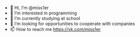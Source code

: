 - 👋 Hi, I’m @miss1er
- 👀 I’m interested in programming
- 🌱 I’m currently studying at school
- 💞️ I’m looking for opportunities to cooperate with companies
- 📫 How to reach me https://vk.com/miss1er

<!---
miss1er/miss1er is a ✨ special ✨ repository because its `README.md` (this file) appears on your GitHub profile.
You can click the Preview link to take a look at your changes.
--->
